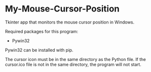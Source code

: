 # My-Mouse-Cursor-Position
Tkinter app that monitors the mouse cursor position in Windows.

Required packages for this program:
  - Pywin32
  
  Pywin32 can be installed with pip.
  
  The cursor icon must be in the same directory as the Python file. If the cursor.ico file is not in the same directory, the program will not start.
